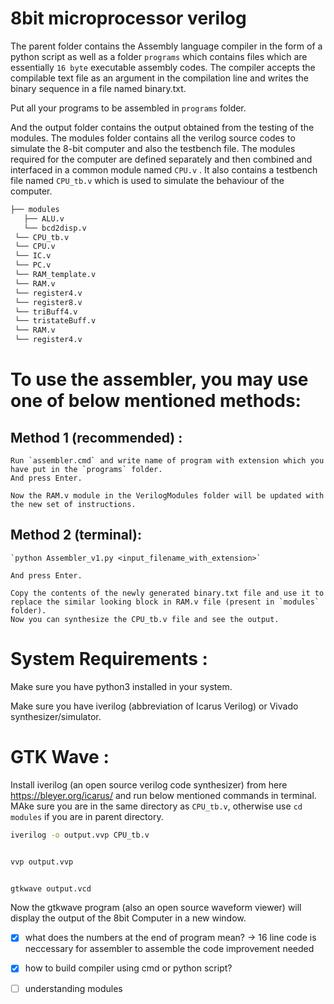 # 8bit microprocessor verilog

  The parent folder contains the Assembly language compiler in the form of a python script as well as a folder `programs` which contains files which are essentially `16 byte` executable assembly codes. The compiler accepts the compilable text file as an argument in the compilation line and writes the binary sequence in a file named binary.txt. 

  Put all your programs to be assembled in `programs` folder.

  And the output folder contains the output obtained from the testing of the modules. 
  The modules folder contains all the verilog source codes to simulate the 8-bit computer and also the testbench file. The modules required for the computer are defined separately and then combined and interfaced in a common module named `CPU.v` . It also contains a testbench file named `CPU_tb.v` which is used to simulate the behaviour of the computer.
  
  ```bash
├── modules
   ├── ALU.v
   └── bcd2disp.v
   └── CPU_tb.v
   └── CPU.v
   └── IC.v
   └── PC.v
   └── RAM_template.v
   └── RAM.v
   └── register4.v
   └── register8.v
   └── triBuff4.v
   └── tristateBuff.v
   └── RAM.v
   └── register4.v

```

# To use the assembler, you may use one of below mentioned methods: 

  
  ## Method 1 (recommended) :

    Run `assembler.cmd` and write name of program with extension which you have put in the `programs` folder.
    And press Enter.

    Now the RAM.v module in the VerilogModules folder will be updated with the new set of instructions.

  ## Method 2 (terminal):

    `python Assembler_v1.py <input_filename_with_extension>`

    And press Enter.

    Copy the contents of the newly generated binary.txt file and use it to replace the similar looking block in RAM.v file (present in `modules` folder).
    Now you can synthesize the CPU_tb.v file and see the output. 

    

# System Requirements :

  Make sure you have python3 installed in your system.


  Make sure you have iverilog (abbreviation of Icarus Verilog) or Vivado synthesizer/simulator.


# GTK Wave :

  Install iverilog (an open source verilog code synthesizer) from here <https://bleyer.org/icarus/> and run below mentioned commands in terminal. MAke sure you are in the same directory as `CPU_tb.v`, otherwise use `cd modules` if you are in parent directory.
  
  
  ```bash
  iverilog -o output.vvp CPU_tb.v


  vvp output.vvp


  gtkwave output.vcd
  ```
  
  Now the gtkwave program (also an open source waveform viewer) will display the output of the 8bit Computer in a new window.


 -[x] what does the numbers at the end of program mean? -> 16 line code is neccessary for assembler to assemble the code improvement needed 

 -[x] how to build compiler using cmd or python script? 

 -[ ] understanding modules 
